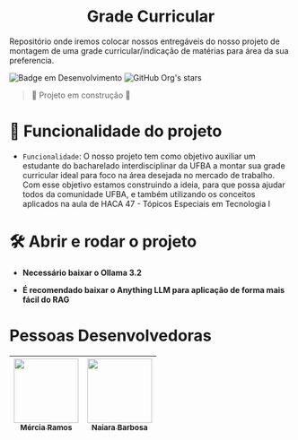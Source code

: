 <h1 align="center"> Grade Curricular </h1>

Repositório onde iremos colocar nossos entregáveis do nosso projeto de montagem de uma grade curricular/indicação de matérias para área da sua preferencia.   

![Badge em Desenvolvimento](http://img.shields.io/static/v1?label=STATUS&message=EM%20DESENVOLVIMENTO&color=GREEN&style=for-the-badge)
![GitHub Org's stars](https://img.shields.io/github/stars/camilafernanda?style=social)
> :construction: Projeto em construção :construction:


# :hammer: Funcionalidade do projeto

- `Funcionalidade`: O nosso projeto tem como objetivo auxiliar um estudante do bacharelado interdisciplinar da UFBA a montar sua grade curricular ideal para foco na área desejada no mercado de trabalho. Com esse objetivo estamos construindo a ideia, para que possa ajudar todos da comunidade UFBA, e também utilizando os conceitos aplicados na aula de HACA 47 - Tópicos Especiais em Tecnologia I



# 🛠️ Abrir e rodar o projeto

- **Necessário baixar o Ollama 3.2** 

- **É recomendado baixar o Anything LLM para aplicação de forma mais fácil do RAG**

# Pessoas Desenvolvedoras

| [<img loading="lazy" src="https://https://avatars.githubusercontent.com/u/60400472?v=4" width=115><br><sub> Mércia Ramos</sub>](https://github.com/merciaramos) |  [<img loading="lazy" src="https://avatars.githubusercontent.com/u/30351153?v=4" width=115><br><sub>Naiara Barbosa</sub>](https://github.com/guilhermeonrails) |  
| :---: | :---: |
